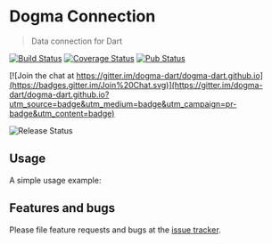 # Dogma Connection
> Data connection for Dart

[![Build Status](http://beta.drone.io/api/badges/dogma-dart/dogma-connection/status.svg)](http://beta.drone.io/dogma-dart/dogma-connection)
[![Coverage Status](https://aircover.co/badges/dogma-dart/dogma-connection/coverage.svg)](https://aircover.co/dogma-dart/dogma-connection)
[![Pub Status](https://img.shields.io/pub/v/dogma_codegen.svg)](https://pub.dartlang.org/packages/dogma_codegen)

[![Join the chat at https://gitter.im/dogma-dart/dogma-dart.github.io](https://badges.gitter.im/Join%20Chat.svg)](https://gitter.im/dogma-dart/dogma-dart.github.io?utm_source=badge&utm_medium=badge&utm_campaign=pr-badge&utm_content=badge)

![Release Status](https://img.shields.io/badge/status-alpha-red.svg?style=flat)

## Usage

A simple usage example:

## Features and bugs

Please file feature requests and bugs at the [issue tracker][tracker].

[tracker]: https://github.com/dogma-dart/dogma-connection/issues

